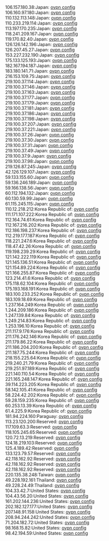 106.157.180.38:Japan: [ovpn config](vpn/106_157_180_38.ovpn)  
106.160.97.180:Japan: [ovpn config](vpn/106_160_97_180.ovpn)  
110.132.113.148:Japan: [ovpn config](vpn/110_132_113_148.ovpn)  
110.233.219.114:Japan: [ovpn config](vpn/110_233_219_114.ovpn)  
113.197.170.235:Japan: [ovpn config](vpn/113_197_170_235.ovpn)  
118.241.209.167:Japan: [ovpn config](vpn/118_241_209_167.ovpn)  
119.170.82.40:Japan: [ovpn config](vpn/119_170_82_40.ovpn)  
126.126.142.196:Japan: [ovpn config](vpn/126_126_142_196.ovpn)  
126.207.45.27:Japan: [ovpn config](vpn/126_207_45_27.ovpn)  
153.227.232.190:Japan: [ovpn config](vpn/153_227_232_190.ovpn)  
175.133.125.193:Japan: [ovpn config](vpn/175_133_125_193.ovpn)  
182.167.194.187:Japan: [ovpn config](vpn/182_167_194_187.ovpn)  
183.180.141.71:Japan: [ovpn config](vpn/183_180_141_71.ovpn)  
216.153.109.75:Japan: [ovpn config](vpn/216_153_109_75.ovpn)  
219.100.37.114:Japan: [ovpn config](vpn/219_100_37_114.ovpn)  
219.100.37.146:Japan: [ovpn config](vpn/219_100_37_146.ovpn)  
219.100.37.163:Japan: [ovpn config](vpn/219_100_37_163.ovpn)  
219.100.37.177:Japan: [ovpn config](vpn/219_100_37_177.ovpn)  
219.100.37.179:Japan: [ovpn config](vpn/219_100_37_179.ovpn)  
219.100.37.181:Japan: [ovpn config](vpn/219_100_37_181.ovpn)  
219.100.37.186:Japan: [ovpn config](vpn/219_100_37_186.ovpn)  
219.100.37.198:Japan: [ovpn config](vpn/219_100_37_198.ovpn)  
219.100.37.207:Japan: [ovpn config](vpn/219_100_37_207.ovpn)  
219.100.37.221:Japan: [ovpn config](vpn/219_100_37_221.ovpn)  
219.100.37.26:Japan: [ovpn config](vpn/219_100_37_26.ovpn)  
219.100.37.30:Japan: [ovpn config](vpn/219_100_37_30.ovpn)  
219.100.37.31:Japan: [ovpn config](vpn/219_100_37_31.ovpn)  
219.100.37.49:Japan: [ovpn config](vpn/219_100_37_49.ovpn)  
219.100.37.9:Japan: [ovpn config](vpn/219_100_37_9.ovpn)  
219.100.37.98:Japan: [ovpn config](vpn/219_100_37_98.ovpn)  
219.126.87.245:Japan: [ovpn config](vpn/219_126_87_245.ovpn)  
42.126.129.107:Japan: [ovpn config](vpn/42_126_129_107.ovpn)  
59.133.155.60:Japan: [ovpn config](vpn/59_133_155_60.ovpn)  
59.136.246.189:Japan: [ovpn config](vpn/59_136_246_189.ovpn)  
59.166.138.56:Japan: [ovpn config](vpn/59_166_138_56.ovpn)  
60.112.194.132:Japan: [ovpn config](vpn/60_112_194_132.ovpn)  
60.130.59.99:Japan: [ovpn config](vpn/60_130_59_99.ovpn)  
61.115.245.115:Japan: [ovpn config](vpn/61_115_245_115.ovpn)  
110.12.218.212:Korea Republic of: [ovpn config](vpn/110_12_218_212.ovpn)  
111.171.107.222:Korea Republic of: [ovpn config](vpn/111_171_107_222.ovpn)  
112.164.74.61:Korea Republic of: [ovpn config](vpn/112_164_74_61.ovpn)  
112.167.216.202:Korea Republic of: [ovpn config](vpn/112_167_216_202.ovpn)  
112.186.198.237:Korea Republic of: [ovpn config](vpn/112_186_198_237.ovpn)  
112.219.177.187:Korea Republic of: [ovpn config](vpn/112_219_177_187.ovpn)  
118.221.247.6:Korea Republic of: [ovpn config](vpn/118_221_247_6.ovpn)  
118.47.42.26:Korea Republic of: [ovpn config](vpn/118_47_42_26.ovpn)  
119.198.239.29:Korea Republic of: [ovpn config](vpn/119_198_239_29.ovpn)  
121.142.222.119:Korea Republic of: [ovpn config](vpn/121_142_222_119.ovpn)  
121.145.136.51:Korea Republic of: [ovpn config](vpn/121_145_136_51.ovpn)  
121.154.89.224:Korea Republic of: [ovpn config](vpn/121_154_89_224.ovpn)  
121.166.255.87:Korea Republic of: [ovpn config](vpn/121_166_255_87.ovpn)  
123.214.41.6:Korea Republic of: [ovpn config](vpn/123_214_41_6.ovpn)  
175.118.62.104:Korea Republic of: [ovpn config](vpn/175_118_62_104.ovpn)  
175.193.168.191:Korea Republic of: [ovpn config](vpn/175_193_168_191.ovpn)  
183.100.233.252:Korea Republic of: [ovpn config](vpn/183_100_233_252.ovpn)  
183.109.18.69:Korea Republic of: [ovpn config](vpn/183_109_18_69.ovpn)  
1.237.164.249:Korea Republic of: [ovpn config](vpn/1_237_164_249.ovpn)  
1.244.209.186:Korea Republic of: [ovpn config](vpn/1_244_209_186.ovpn)  
1.247.139.84:Korea Republic of: [ovpn config](vpn/1_247_139_84.ovpn)  
1.249.214.83:Korea Republic of: [ovpn config](vpn/1_249_214_83.ovpn)  
1.253.196.10:Korea Republic of: [ovpn config](vpn/1_253_196_10.ovpn)  
211.117.9.176:Korea Republic of: [ovpn config](vpn/211_117_9_176.ovpn)  
211.176.242.146:Korea Republic of: [ovpn config](vpn/211_176_242_146.ovpn)  
211.179.86.22:Korea Republic of: [ovpn config](vpn/211_179_86_22.ovpn)  
211.186.204.200:Korea Republic of: [ovpn config](vpn/211_186_204_200.ovpn)  
211.187.75.244:Korea Republic of: [ovpn config](vpn/211_187_75_244.ovpn)  
218.155.225.64:Korea Republic of: [ovpn config](vpn/218_155_225_64.ovpn)  
219.240.21.79:Korea Republic of: [ovpn config](vpn/219_240_21_79.ovpn)  
219.251.97.189:Korea Republic of: [ovpn config](vpn/219_251_97_189.ovpn)  
221.140.110.54:Korea Republic of: [ovpn config](vpn/221_140_110_54.ovpn)  
221.165.248.147:Korea Republic of: [ovpn config](vpn/221_165_248_147.ovpn)  
39.114.223.205:Korea Republic of: [ovpn config](vpn/39_114_223_205.ovpn)  
58.142.105.41:Korea Republic of: [ovpn config](vpn/58_142_105_41.ovpn)  
58.224.42.202:Korea Republic of: [ovpn config](vpn/58_224_42_202.ovpn)  
59.28.159.235:Korea Republic of: [ovpn config](vpn/59_28_159_235.ovpn)  
60.253.13.39:Korea Republic of: [ovpn config](vpn/60_253_13_39.ovpn)  
61.4.225.9:Korea Republic of: [ovpn config](vpn/61_4_225_9.ovpn)  
181.94.224.160:Paraguay: [ovpn config](vpn/181_94_224_160.ovpn)  
113.23.120.200:Reserved: [ovpn config](vpn/113_23_120_200.ovpn)  
117.109.63.3:Reserved: [ovpn config](vpn/117_109_63_3.ovpn)  
118.105.245.65:Reserved: [ovpn config](vpn/118_105_245_65.ovpn)  
120.72.13.219:Reserved: [ovpn config](vpn/120_72_13_219.ovpn)  
124.18.219.103:Reserved: [ovpn config](vpn/124_18_219_103.ovpn)  
125.4.189.42:Reserved: [ovpn config](vpn/125_4_189_42.ovpn)  
133.123.79.57:Reserved: [ovpn config](vpn/133_123_79_57.ovpn)  
42.118.162.92:Reserved: [ovpn config](vpn/42_118_162_92.ovpn)  
42.118.162.92:Reserved: [ovpn config](vpn/42_118_162_92.ovpn)  
42.118.162.92:Reserved: [ovpn config](vpn/42_118_162_92.ovpn)  
220.135.38.248:Taiwan: [ovpn config](vpn/220_135_38_248.ovpn)  
49.228.192.161:Thailand: [ovpn config](vpn/49_228_192_161.ovpn)  
49.228.24.49:Thailand: [ovpn config](vpn/49_228_24_49.ovpn)  
104.33.42.7:United States: [ovpn config](vpn/104_33_42_7.ovpn)  
104.43.56.20:United States: [ovpn config](vpn/104_43_56_20.ovpn)  
161.202.144.236:United States: [ovpn config](vpn/161_202_144_236.ovpn)  
202.182.127.177:United States: [ovpn config](vpn/202_182_127_177.ovpn)  
207.148.91.158:United States: [ovpn config](vpn/207_148_91_158.ovpn)  
208.94.244.242:United States: [ovpn config](vpn/208_94_244_242.ovpn)  
71.204.182.72:United States: [ovpn config](vpn/71_204_182_72.ovpn)  
98.168.15.82:United States: [ovpn config](vpn/98_168_15_82.ovpn)  
98.42.194.59:United States: [ovpn config](vpn/98_42_194_59.ovpn)  
